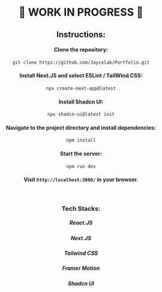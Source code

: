 <div align="center">

# 🚧 WORK IN PROGRESS 🚧

## Instructions:

#### Clone the repository:

`git clone https://github.com/Jaycelab/Portfolio.git`

#### Install Next.JS and select ESLint / TailWind CSS:

`npx create-next-app@latest`

#### Install Shadcn UI:

`npx shadcn-ui@latest init`

#### Navigate to the project directory and install dependencies:

`npm install`

#### Start the server:

`npm run dev`

#### Visit `http://localhost:3000/` in your browser.

<br>

### Tech Stacks:

##### React.JS

##### Next.JS

##### Tailwind CSS

##### Framer Motion

##### Shadcn UI

</div>
